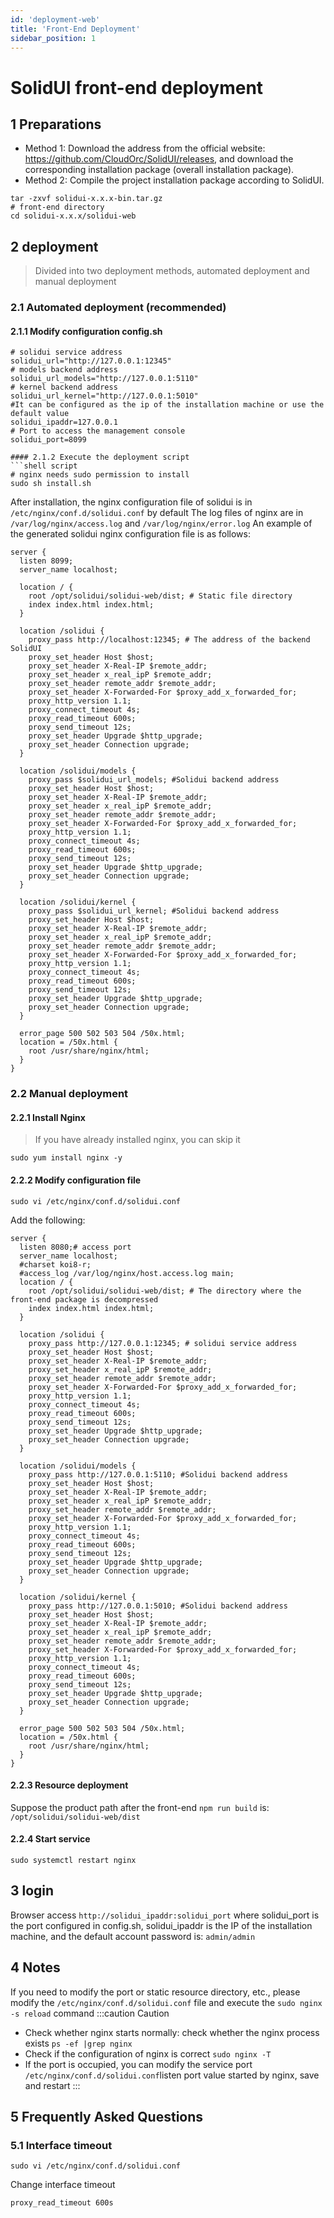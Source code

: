 ```yaml
---
id: 'deployment-web'
title: 'Front-End Deployment'
sidebar_position: 1
---
```


# SolidUI front-end deployment

## 1 Preparations

* Method 1: Download the address from the official website: https://github.com/CloudOrc/SolidUI/releases, and download the corresponding installation package (overall installation package).
* Method 2: Compile the project installation package according to SolidUI.

```
tar -zxvf solidui-x.x.x-bin.tar.gz
# front-end directory
cd solidui-x.x.x/solidui-web
```



## 2 deployment

> Divided into two deployment methods, automated deployment and manual deployment

### 2.1 Automated deployment (recommended)

#### 2.1.1 Modify configuration config.sh
```shell script
# solidui service address
solidui_url="http://127.0.0.1:12345"
# models backend address
solidui_url_models="http://127.0.0.1:5110"
# kernel backend address
solidui_url_kernel="http://127.0.0.1:5010"
#It can be configured as the ip of the installation machine or use the default value
solidui_ipaddr=127.0.0.1
# Port to access the management console
solidui_port=8099

#### 2.1.2 Execute the deployment script
```shell script
# nginx needs sudo permission to install
sudo sh install.sh
```
After installation, the nginx configuration file of solidui is in `/etc/nginx/conf.d/solidui.conf` by default
The log files of nginx are in `/var/log/nginx/access.log` and `/var/log/nginx/error.log`
An example of the generated solidui nginx configuration file is as follows:
```nginx
server {
  listen 8099;
  server_name localhost;

  location / {
    root /opt/solidui/solidui-web/dist; # Static file directory
    index index.html index.html;
  }

  location /solidui {
    proxy_pass http://localhost:12345; # The address of the backend SolidUI
    proxy_set_header Host $host;
    proxy_set_header X-Real-IP $remote_addr;
    proxy_set_header x_real_ipP $remote_addr;
    proxy_set_header remote_addr $remote_addr;
    proxy_set_header X-Forwarded-For $proxy_add_x_forwarded_for;
    proxy_http_version 1.1;
    proxy_connect_timeout 4s;
    proxy_read_timeout 600s;
    proxy_send_timeout 12s;
    proxy_set_header Upgrade $http_upgrade;
    proxy_set_header Connection upgrade;
  }

  location /solidui/models {
    proxy_pass $solidui_url_models; #Solidui backend address
    proxy_set_header Host $host;
    proxy_set_header X-Real-IP $remote_addr;
    proxy_set_header x_real_ipP $remote_addr;
    proxy_set_header remote_addr $remote_addr;
    proxy_set_header X-Forwarded-For $proxy_add_x_forwarded_for;
    proxy_http_version 1.1;
    proxy_connect_timeout 4s;
    proxy_read_timeout 600s;
    proxy_send_timeout 12s;
    proxy_set_header Upgrade $http_upgrade;
    proxy_set_header Connection upgrade;
  }

  location /solidui/kernel {
    proxy_pass $solidui_url_kernel; #Solidui backend address
    proxy_set_header Host $host;
    proxy_set_header X-Real-IP $remote_addr;
    proxy_set_header x_real_ipP $remote_addr;
    proxy_set_header remote_addr $remote_addr;
    proxy_set_header X-Forwarded-For $proxy_add_x_forwarded_for;
    proxy_http_version 1.1;
    proxy_connect_timeout 4s;
    proxy_read_timeout 600s;
    proxy_send_timeout 12s;
    proxy_set_header Upgrade $http_upgrade;
    proxy_set_header Connection upgrade;
  }

  error_page 500 502 503 504 /50x.html;
  location = /50x.html {
    root /usr/share/nginx/html;
  }
}
```

### 2.2 Manual deployment

#### 2.2.1 Install Nginx
> If you have already installed nginx, you can skip it

```shell script
sudo yum install nginx -y
```

#### 2.2.2 Modify configuration file
```shell script
sudo vi /etc/nginx/conf.d/solidui.conf
```
Add the following:

```
server {
  listen 8080;# access port
  server_name localhost;
  #charset koi8-r;
  #access_log /var/log/nginx/host.access.log main;
  location / {
    root /opt/solidui/solidui-web/dist; # The directory where the front-end package is decompressed
    index index.html index.html;
  }

  location /solidui {
    proxy_pass http://127.0.0.1:12345; # solidui service address
    proxy_set_header Host $host;
    proxy_set_header X-Real-IP $remote_addr;
    proxy_set_header x_real_ipP $remote_addr;
    proxy_set_header remote_addr $remote_addr;
    proxy_set_header X-Forwarded-For $proxy_add_x_forwarded_for;
    proxy_http_version 1.1;
    proxy_connect_timeout 4s;
    proxy_read_timeout 600s;
    proxy_send_timeout 12s;
    proxy_set_header Upgrade $http_upgrade;
    proxy_set_header Connection upgrade;
  }

  location /solidui/models {
    proxy_pass http://127.0.0.1:5110; #Solidui backend address
    proxy_set_header Host $host;
    proxy_set_header X-Real-IP $remote_addr;
    proxy_set_header x_real_ipP $remote_addr;
    proxy_set_header remote_addr $remote_addr;
    proxy_set_header X-Forwarded-For $proxy_add_x_forwarded_for;
    proxy_http_version 1.1;
    proxy_connect_timeout 4s;
    proxy_read_timeout 600s;
    proxy_send_timeout 12s;
    proxy_set_header Upgrade $http_upgrade;
    proxy_set_header Connection upgrade;
  }

  location /solidui/kernel {
    proxy_pass http://127.0.0.1:5010; #Solidui backend address
    proxy_set_header Host $host;
    proxy_set_header X-Real-IP $remote_addr;
    proxy_set_header x_real_ipP $remote_addr;
    proxy_set_header remote_addr $remote_addr;
    proxy_set_header X-Forwarded-For $proxy_add_x_forwarded_for;
    proxy_http_version 1.1;
    proxy_connect_timeout 4s;
    proxy_read_timeout 600s;
    proxy_send_timeout 12s;
    proxy_set_header Upgrade $http_upgrade;
    proxy_set_header Connection upgrade;
  }
 
  error_page 500 502 503 504 /50x.html;
  location = /50x.html {
    root /usr/share/nginx/html;
  }
}
```

#### 2.2.3 Resource deployment

Suppose the product path after the front-end `npm run build` is: `/opt/solidui/solidui-web/dist`

#### 2.2.4 Start service

```
sudo systemctl restart nginx
```

## 3 login

Browser access `http://solidui_ipaddr:solidui_port` where solidui_port is the port configured in config.sh, solidui_ipaddr is the IP of the installation machine, and the default account password is: `admin/admin`

## 4 Notes

If you need to modify the port or static resource directory, etc., please modify the `/etc/nginx/conf.d/solidui.conf` file and execute the `sudo nginx -s reload` command
:::caution Caution
- Check whether nginx starts normally: check whether the nginx process exists `ps -ef |grep nginx`
- Check if the configuration of nginx is correct `sudo nginx -T`
- If the port is occupied, you can modify the service port `/etc/nginx/conf.d/solidui.conf`listen port value started by nginx, save and restart
  :::

## 5 Frequently Asked Questions
### 5.1 Interface timeout

```
sudo vi /etc/nginx/conf.d/solidui.conf
```
Change interface timeout

```
proxy_read_timeout 600s
```
